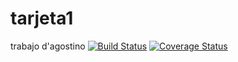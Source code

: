 # tarjeta1
trabajo d'agostino
[![Build Status](https://travis-ci.org/leonelgaletto/tarjeta1.svg?branch=master)](https://travis-ci.org/leonelgaletto/tarjeta1)
[![Coverage Status](https://coveralls.io/repos/github/leonelgaletto/tarjeta1/badge.svg?branch=master)](https://coveralls.io/github/leonelgaletto/tarjeta1?branch=master)

